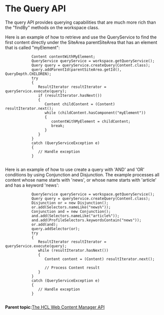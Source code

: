 # The Query API 

The query API provides querying capabilities that are much more rich than the "findBy" methods on the workspace class.

Here is an example of how to retrieve and use the QueryService to find the first content directly under the SiteArea parentSiteArea that has an element that is called "myElement":

```
            Content contentWithMyElement;
            QueryService queryService = workspace.getQueryService();
            Query query = queryService.createQuery(Content.class);
            query.addParentId(parentSiteArea.getId(), QueryDepth.CHILDREN);
            try
            {
               ResultIterator resultIterator = queryService.execute(query);
               if (resultIterator.hasNext())
               {
                  Content childContent = (Content) resultIterator.next();
                  while (childContent.hasComponent("myElement"))
                  {
                     contentWithMyElement = childContent;
                     break;
                  }
               }
            }
            catch (QueryServiceException e)
            {
               // Handle exception
            }
           
```

Here is an example of how to use create a query with 'AND' and 'OR' conditions by using Conjunction and Disjunction. The example processes all content whose name starts with 'news', or whose name starts with 'article' and has a keyword 'news':

```
            QueryService queryService = workspace.getQueryService();
            Query query = queryService.createQuery(Content.class);
            Disjunction or = new Disjunction();
            or.add(Selectors.nameLike("news%"));
            Conjunction and = new Conjunction();
            and.add(Selectors.nameLike("article%"));
            and.add(ProfileSelectors.keywordsContain("news"));
            or.add(and);
            query.addSelector(or);
            try
            {
               ResultIterator resultIterator = queryService.execute(query);
               while (resultIterator.hasNext())
               {
                  Content content = (Content) resultIterator.next();
                 
                  // Process Content result
               }
            }
            catch (QueryServiceException e)
            {
               // Handle exception
            }
           
```

**Parent topic:**[The HCL Web Content Manager API ](../wcm/wcm_dev_api.md)

